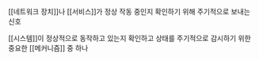 [[네트워크 장치]]나 [[서비스]]가 정상 작동 중인지 확인하기 위해 주기적으로 보내는 신호

[[시스템]]이 정상적으로 동작하고 있는지 확인하고 상태를 주기적으로 감시하기 위한 중요한 [[메커니즘]] 중 하나
